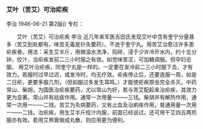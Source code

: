 ### 艾叶（苦艾）可治疟疾
李治
1946-06-21
第2版()
专栏：

　　艾叶（苦艾）可治疟疾
    李治
    近几年来军医吉田氏发现艾叶中含有奎宁分量甚多（苦艾到处都有。味苦无毒是针灸要药）。不逊于奎宁丸。用苦艾治愈过许多患疟疾者。用法：采生艾半斤，用微温水洗净，捣碎，浸于少许冷开水内，约十五分钟，绞汁，当疟疾发前二三小时服之有效。如觉味苦涩，可加糖调服。但孕妇忌服。
    用艾叶治疟疾，同奎宁丸是一样的。一定要在发冷前二三小时服下去，才有效力。若服时过早过迟，或发冷时，均无疗效。疟疾停止后，还要连服一周，如是二日疟，更要多服几剂，（但如服过多发生耳鸣。）才能使疟疾原虫完全杀灭。中药常山、柴胡，为国医治疟疾要药，尤以常山为好，若与苦艾配起来治疟疾，其效力更为显著。常山并有祛痰作用。通常一次用量一——三钱。柴胡并有解热作用，通常一次用一——二钱。苦艾为灸病要药，又有止血及治痢疾作用，普通用量一次用一——二钱。治疟疾，用生艾半斤绞汁内服，前面已经说过。还可用干艾四五两煎服亦有效。若用艾熬膏做成丸散，则应用更为便利。
